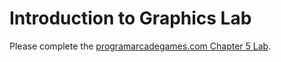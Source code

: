 # Introduction to Graphics Lab

Please complete the [programarcadegames.com Chapter 5 Lab](http://programarcadegames.com/index.php?chapter=lab_create_a_picture&lang=en).